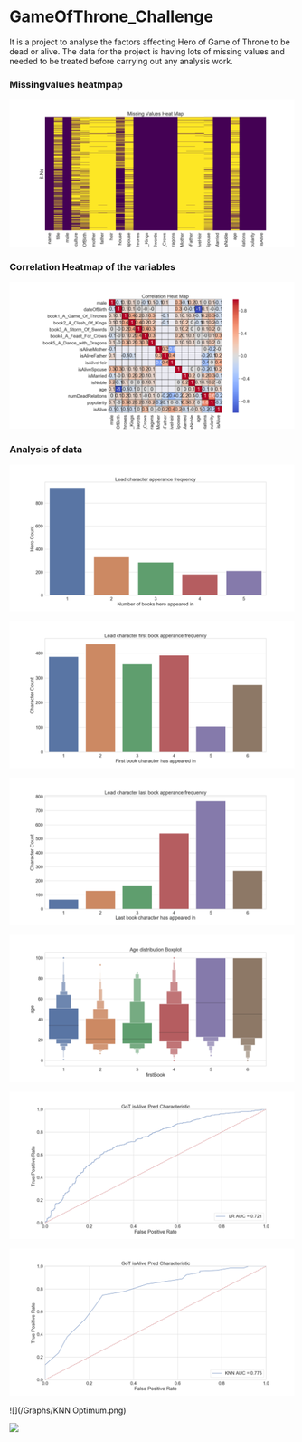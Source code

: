 # GameOfThrone_Challenge

It is a project to analyse the factors affecting Hero of Game of Throne to be dead or alive. The data for the project is having lots of missing values and needed to be treated before carrying out any analysis work.

### Missingvalues heatmpap
![](/Graphs/MissingHeaatMap.png)  


### Correlation Heatmap of the variables

![](/Graphs/HeatMap.png)


### Analysis of data

![](/Graphs/freqHero.png)

![](/Graphs/freqFirstBook.png)

![](/Graphs/lastBook.png)

![](/Graphs/ageDist.png)

![](/Graphs/AUC_LR.png)

![](/Graphs/AUC_KNN.png)

![](/Graphs/KNN Optimum.png)

![](/Graphs/AUC_RF)
